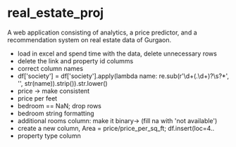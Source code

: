 # real_estate_proj
A web application consisting of analytics, a price predictor, and a recommendation system on real estate data of Gurgaon. <p>

- load in excel and spend time with the data, delete unnecessary rows
- delete the link and property id columms
- correct column names
- df['society'] = df['society'].apply(lambda name: re.sub(r'\d+(\.\d+)?\s?*', '',   	str(name)).strip()).str.lower()
- price -> make consistent
- price per feet
- bedroom == NaN; drop rows
- bedroom string formatting
- additional rooms column: make it binary-> (fill na with 'not available')
- create a new column, Area = price/price_per_sq_ft; df.insert(loc=4..
- property type column
